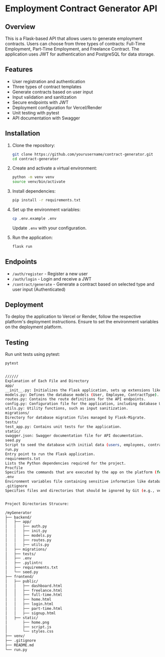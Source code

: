 # Employment Contract Generator API

## Overview
This is a Flask-based API that allows users to generate employment contracts. Users can choose from three types of contracts: Full-Time Employment, Part-Time Employment, and Freelance Contract. The application uses JWT for authentication and PostgreSQL for data storage.

## Features
- User registration and authentication
- Three types of contract templates
- Generate contracts based on user input
- Input validation and sanitization
- Secure endpoints with JWT
- Deployment configuration for Vercel/Render
- Unit testing with pytest
- API documentation with Swagger

## Installation

1. Clone the repository:
    ```bash
    git clone https://github.com/yourusername/contract-generator.git
    cd contract-generator
    ```

2. Create and activate a virtual environment:
    ```bash
    python -m venv venv
    source venv/bin/activate
    ```

3. Install dependencies:
    ```bash
    pip install -r requirements.txt
    ```

4. Set up the environment variables:
    ```bash
    cp .env.example .env
    ```
   Update `.env` with your configuration.

5. Run the application:
    ```bash
    flask run
    ```

## Endpoints

- `/auth/register` - Register a new user
- `/auth/login` - Login and receive a JWT
- `/contract/generate` - Generate a contract based on selected type and user input (Authenticated)

## Deployment

To deploy the application to Vercel or Render, follow the respective platform's deployment instructions. Ensure to set the environment variables on the deployment platform.

## Testing

Run unit tests using pytest:
```bash
pytest


//////
Explanation of Each File and Directory
app/
__init__.py: Initializes the Flask application, sets up extensions like SQLAlchemy, Migrate, and JWT, and registers the blueprint for routes.
models.py: Defines the database models (User, Employee, ContractType).
routes.py: Contains the route definitions for the API endpoints.
config.py: Configuration file for the application, including database URI and secret keys.
utils.py: Utility functions, such as input sanitization.
migrations/
Directory for database migration files managed by Flask-Migrate.
tests/
test_app.py: Contains unit tests for the application.
static/
swagger.json: Swagger documentation file for API documentation.
seed.py
Script to seed the database with initial data (users, employees, contract types).
run.py
Entry point to run the Flask application.
requirements.txt
Lists the Python dependencies required for the project.
Procfile
Specifies the commands that are executed by the app on the platform (for deployment purposes).
.env
Environment variables file containing sensitive information like database URI and secret keys.
.gitignore
Specifies files and directories that should be ignored by Git (e.g., venv/, .env, __pycache__/).


Project Directories Strucure:

/myGenerator
├── backend/
│   ├── app/       
│   │   ├── auth.py  
│   │   ├── init.py             
│   │   ├── models.py           
│   │   ├── routes.py                 
│   │   ├── utils.py            
│   ├── migrations/             
│   ├── tests/                  
│   ├── .env                           
│   ├── .pylintrc     
│   ├── requirements.txt           
│   └── seed.py                 
├── frontend/                    
│   ├── public/  
│   │   ├── dashboard.html    
│   │   ├── freelance.html       
│   │   ├── full-time.html
│   │   ├── home.html     
│   │   ├── login.html
│   │   ├── part-time.html
│   │   ├── signup.html
│   ├── static/
│       ├── home.png          
│       ├── script.js 
│       └── styles.css  
├── venv/
├── .gitignore
├── README.md
└── run.py  
